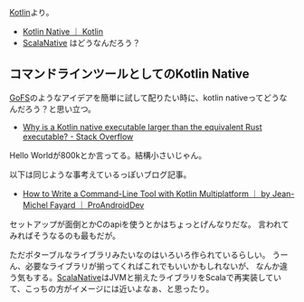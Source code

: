 [Kotlin](Kotlin)より。

- [Kotlin Native ｜ Kotlin](https://kotlinlang.org/docs/native-overview.html)
- [ScalaNative](ScalaNative) はどうなんだろう？

## コマンドラインツールとしてのKotlin Native

[GoFS](GoFS)のようなアイデアを簡単に試して配りたい時に、kotlin nativeってどうなんだろう？と思い立つ。

- [Why is a Kotlin native executable larger than the equivalent Rust executable? - Stack Overflow](https://stackoverflow.com/questions/52781064/why-is-a-kotlin-native-executable-larger-than-the-equivalent-rust-executable)

Hello Worldが800kとか言ってる。結構小さいじゃん。

以下は同じような事考えているっぽいブログ記事。

- [How to Write a Command-Line Tool with Kotlin Multiplatform ｜ by Jean-Michel Fayard ｜ ProAndroidDev](https://proandroiddev.com/how-to-write-a-command-line-tool-with-kotlin-multiplatform-b598247fe880)

セットアップが面倒とかCのapiを使うとかはちょっとげんなりだな。
言われてみればそうなるのも最もだが。

ただポターブルなライブラリみたいなのはいろいろ作られているらしい。
うーん、必要なライブラリが揃ってくればこれでもいいかもしれないが、
なんか違う気もする。[ScalaNative](ScalaNative)はJVMと揃えたライブラリをScalaで再実装していて、こっちの方がイメージには近いよなぁ、と思ったり。